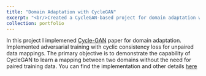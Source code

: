 ```yaml
---
title: "Domain Adaptation with CycleGAN"
excerpt: "<br/>Created a CycleGAN-based project for domain adaptation with adversarial training.<img src='../images/cg.png' style='width:50%;'>"
collection: portfolio
---
```




In this project I implemened [Cycle-GAN](https://arxiv.org/pdf/1703.10593) paper for domain adaptation. Implemented adversarial training with cyclic consistency loss for unpaired data mappings.
The primary objective is to demonstrate the capability of CycleGAN to learn a mapping between two domains without the need for paired training data. You can find the implementation and other details [here](https://github.com/jasmeetsingh-028/Domain-Adaptation-using-Cycle-GAN-)
